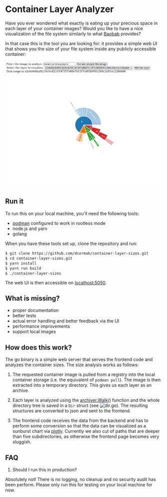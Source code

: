 # Container Layer Analyzer

Have you ever wondered what exactly is eating up your precious space in each
layer of your container images? Would you like to have a nice visualization of
the file system similarly to what
[Baobab](https://wiki.gnome.org/Apps/DiskUsageAnalyzer) provides?

In that case this is the tool you are looking for: it provides a simple web UI
that shows you the size of your file system inside any publicly accessible
container:

![prototype_screenshot](prototype_screenshot.png)


## Run it

To run this on your local machine, you'll need the following tools:

- [podman](podman.io/) configured to work in rootless mode
- node.js and yarn
- golang


When you have these tools set up, clone the repository and run:
```ShellSession
$ git clone https://github.com/dcermak/container-layer-sizes.git
$ cd container-layer-sizes.git
$ yarn install
$ yarn run build
$ ./container-layer-sizes
```

The web UI is then accessible on [localhost:5050](http://localhost:5050/).


## What is missing?

- proper documentation
- better tests
- actual error handling and better feedback via the UI
- performance improvements
- support local images


## How does this work?

The go binary is a simple web server that serves the frontend code and analyzes
the container sizes. The size analysis works as follows:

1. The requested container image is pulled from a registry into the local
   container storage (i.e. the equivalent of `podman pull`). The image is then
   extracted into a temporary directory. This gives us each layer as an archive.

2. Each layer is analyzed using the
   [archiver.Walk()](https://pkg.go.dev/github.com/mholt/archiver#Walk) function
   and the whole directory tree is saved in a `Dir` struct (see
   ![`dir.go`](dir.go)). The resulting structures are converted to json and
   sent to the frontend.

3. The frontend code receives the data from the backend and has to perform some
   conversion so that the data can be visualized as a sunburst chart via
   [plotly](https://plotly.com/javascript/sunburst-charts/).
   Currently we also cut of paths that are deeper than five subdirectories, as
   otherwise the frontend page becomes very sluggish.


## FAQ

1. Should I run this in production?

Absolutely not! There is no logging, no cleanup and no security audit has been
perform. Please only run this for testing on your local machine for now.
